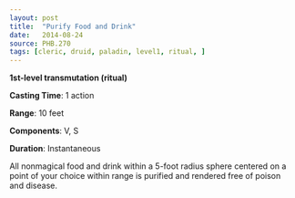 ```yaml
---
layout: post
title:  "Purify Food and Drink"
date:   2014-08-24
source: PHB.270
tags: [cleric, druid, paladin, level1, ritual, ]
---
```


**1st-level transmutation (ritual)**

**Casting Time**: 1 action

**Range**: 10 feet

**Components**: V, S

**Duration**: Instantaneous

All nonmagical food and drink within a 5-foot radius sphere centered on a point of your choice within range is purified and rendered free of poison and disease.
